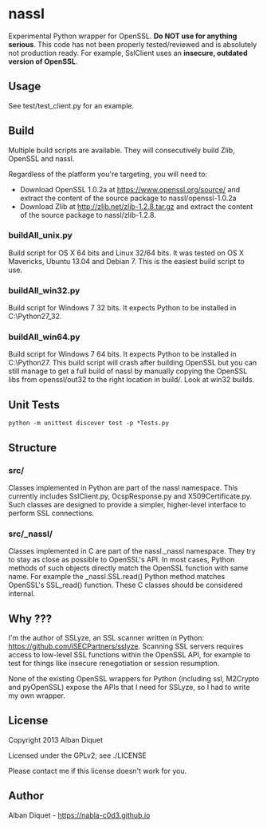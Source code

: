 nassl
=====

Experimental Python wrapper for OpenSSL. **Do NOT use for anything serious**.
This code has not been properly tested/reviewed and is absolutely not
production ready. For example, SslClient uses an **insecure, outdated version 
of OpenSSL**.


Usage
-----

See test/test_client.py for an example.


Build
-----

Multiple build scripts are available. They will consecutively build Zlib,
OpenSSL and nassl.

Regardless of the platform you're targeting, you will need to:
* Download OpenSSL 1.0.2a at
https://www.openssl.org/source/ and extract the content of
the source package to nassl/openssl-1.0.2a
* Download Zlib at http://zlib.net/zlib-1.2.8.tar.gz and extract the content
of the source package to nassl/zlib-1.2.8.

### buildAll_unix.py

Build script for OS X 64 bits and Linux 32/64 bits. It was tested on OS X
Mavericks, Ubuntu 13.04 and Debian 7. This is the easiest build script to use.


### buildAll_win32.py

Build script for Windows 7 32 bits. It expects Python to be installed in
C:\Python27_32.


### buildAll_win64.py

Build script for Windows 7 64 bits. It expects Python to be installed in
C:\Python27. This build script will crash after building OpenSSL but you can
still manage to get a full build of nassl by manually copying the OpenSSL libs
from openssl/out32 to the right location in build/. Look at win32 builds.


Unit Tests
----------

    python -m unittest discover test -p *Tests.py


Structure
---------

### src/

Classes implemented in Python are part of the nassl namespace. This currently
includes SslClient.py, OcspResponse.py and X509Certificate.py. Such classes
are designed to provide a simpler, higher-level interface to perform SSL
connections.


### src/_nassl/

Classes implemented in C are part of the nassl.\_nassl namespace. They try to
stay as close as possible to OpenSSL's API. In most cases, Python methods of
such objects directly match the OpenSSL function with same name. For example
the \_nassl.SSL.read() Python method matches OpenSSL's SSL\_read() function.
These C classes should be considered internal.


Why ???
-------

I'm the author of SSLyze, an SSL scanner written in Python:
https://github.com/iSECPartners/sslyze. Scanning SSL servers requires access
to low-level SSL functions within the OpenSSL API, for example to test for
things like insecure renegotiation or session resumption.

None of the existing OpenSSL wrappers for Python (including ssl, M2Crypto and
pyOpenSSL) expose the APIs that I need for SSLyze, so I had to write my own
wrapper.


License
-------

Copyright 2013 Alban Diquet

Licensed under the GPLv2; see ./LICENSE

Please contact me if this license doesn't work for you.


Author
------

Alban Diquet - https://nabla-c0d3.github.io
